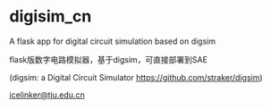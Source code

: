 # digisim_cn
A flask app for digital circuit simulation based on digsim

flask版数字电路模拟器，基于digsim，可直接部署到SAE

(digsim: a Digital Circuit Simulator https://github.com/straker/digsim)

icelinker@tju.edu.cn
